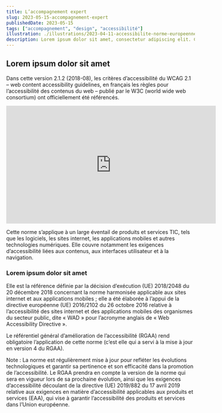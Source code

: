```yaml
---
title: L’accompagnement expert
slug: 2023-05-15-accompagnement-expert
publishedDate: 2023-05-15
tags: ["accompagnement", "design", "accessibilité"]
illustration: ./illustrations/2023-04-11-accessibilite-norme-europeenne-francais.png
description: Lorem ipsum dolor sit amet, consectetur adipiscing elit. Curabitur non urna diam. Suspendisse nec nulla id ante dignissim venenatis. Nulla a pretium turpis, quis placerat tellus. 
---
```


## Lorem ipsum dolor sit amet

Dans cette version 2.1.2 (2018-08), les critères d’accessibilité du WCAG 2.1 – <span lang="en">web content accessibility guidelines</span>, en français les règles pour l’accessibilité des contenus du web – publié par le W3C (<span lang="en">world wide web consortium</span>) ont officiellement été référencés.

<iframe width="560" height="315" src="https://www.youtube.com/embed/7Z9_YLcynXw" title="YouTube video player" frameborder="0" allow="accelerometer; autoplay; clipboard-write; encrypted-media; gyroscope; picture-in-picture; web-share" allowfullscreen></iframe>


Cette norme s’applique à un large éventail de produits et services TIC, tels que les logiciels, les sites internet, les applications mobiles et autres technologies numériques. Elle couvre notamment les exigences d’accessibilité liées aux contenus, aux interfaces utilisateur et à la navigation. 

### Lorem ipsum dolor sit amet

Elle est la référence définie par la décision d’exécution (UE) 2018/2048 du 20 décembre 2018 concernant la norme harmonisée applicable aux sites internet et aux applications mobiles ; elle a été élaborée à l’appui de la directive européenne (UE) 2016/2102 du 26 octobre 2016 relative à l’accessibilité des sites internet et des applications mobiles des organismes du secteur public, dite « WAD » pour l’acronyme anglais de « <span lang="en">Web Accessibility Directive</span> ».

Le référentiel général d’amélioration de l’accessibilité (RGAA) rend obligatoire l’application de cette norme (c’est elle qui a servi à la mise à jour en version 4 du RGAA).


Note : La norme est régulièrement mise à jour pour refléter les évolutions technologiques et garantir sa pertinence et son efficacité dans la promotion de l’accessibilité. Le RGAA prendra en compte la version de la norme qui sera en vigueur lors de sa prochaine évolution, ainsi que les exigences d’accessibilité découlant de la directive (UE) 2019/882 du 17 avril 2019 relative aux exigences en matière d’accessibilité applicables aux produits et services (EAA), qui vise à garantir l’accessibilité des produits et services dans l’Union européenne.
